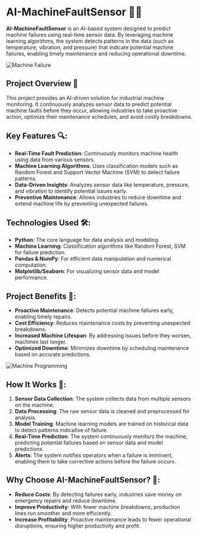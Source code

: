 # AI-MachineFaultSensor 🚨🔧

**AI-MachineFaultSensor** is an AI-based system designed to predict machine failures using real-time sensor data. By leveraging machine learning algorithms, the system detects patterns in the data (such as temperature, vibration, and pressure) that indicate potential machine failures, enabling timely maintenance and reducing operational downtime.

![Machine Failure](https://gesrepair.com/wp-content/uploads/35DDEBA8-EA7C-4121-AC06-CEBA29C56D07-1024x592.jpeg)

## Project Overview 🌟

This project provides an AI-driven solution for industrial machine monitoring. It continuously analyzes sensor data to predict potential machine faults before they occur, allowing industries to take proactive action, optimize their maintenance schedules, and avoid costly breakdowns.

## Key Features 🔍:
- **Real-Time Fault Prediction**: Continuously monitors machine health using data from various sensors.
- **Machine Learning Algorithms**: Uses classification models such as Random Forest and Support Vector Machine (SVM) to detect failure patterns.
- **Data-Driven Insights**: Analyzes sensor data like temperature, pressure, and vibration to identify potential issues early.
- **Preventive Maintenance**: Allows industries to reduce downtime and extend machine life by preventing unexpected failures.

## Technologies Used 🛠️:
- **Python**: The core language for data analysis and modeling.
- **Machine Learning**: Classification algorithms like Random Forest, SVM for failure prediction.
- **Pandas & NumPy**: For efficient data manipulation and numerical computation.
- **Matplotlib/Seaborn**: For visualizing sensor data and model performance.

## Project Benefits 🎯:
- **Proactive Maintenance**: Detects potential machine failures early, enabling timely repairs.
- **Cost Efficiency**: Reduces maintenance costs by preventing unexpected breakdowns.
- **Increased Machine Lifespan**: By addressing issues before they worsen, machines last longer.
- **Optimized Downtime**: Minimizes downtime by scheduling maintenance based on accurate predictions.

![Machine Programming](https://analyticsindiamag.com/wp-content/uploads/2020/09/machine-programmer-programming-machine-laptop-computer-panel-mechanics-manufactory-precision_t20_ynleo6.jpg)

## How It Works 🔄:
1. **Sensor Data Collection**: The system collects data from multiple sensors on the machine.
2. **Data Processing**: The raw sensor data is cleaned and preprocessed for analysis.
3. **Model Training**: Machine learning models are trained on historical data to detect patterns indicative of failure.
4. **Real-Time Prediction**: The system continuously monitors the machine, predicting potential failures based on sensor data and model predictions.
5. **Alerts**: The system notifies operators when a failure is imminent, enabling them to take corrective actions before the failure occurs.

## Why Choose AI-MachineFaultSensor? 🤔:
- **Reduce Costs**: By detecting failures early, industries save money on emergency repairs and reduce downtime.
- **Improve Productivity**: With fewer machine breakdowns, production lines run smoother and more efficiently.
- **Increase Profitability**: Proactive maintenance leads to fewer operational disruptions, ensuring higher productivity and profit.



